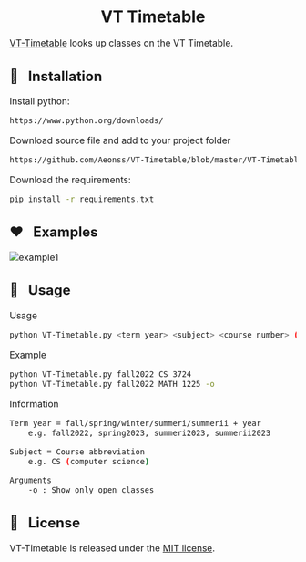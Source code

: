 <h1 align="center">VT Timetable</h1>

<font size="3">

<a href="https://github.com/Aeonss/MFCScraper/blob/master/VT-Timetable.py">VT-Timetable</a> looks up classes on the VT Timetable.

## 🔨 &nbsp; Installation
Install python:
``` bash
https://www.python.org/downloads/
```

Download source file and add to your project folder
``` bash
https://github.com/Aeonss/VT-Timetable/blob/master/VT-Timetable.py
```

Download the requirements:
``` bash
pip install -r requirements.txt
```
## ❤️ &nbsp; Examples
![example1](https://i.imgur.com/n0mBt1Q.png)


## 🚀 &nbsp; Usage

Usage
``` bash
python VT-Timetable.py <term year> <subject> <course number> (-o)
```

Example
``` bash
python VT-Timetable.py fall2022 CS 3724
python VT-Timetable.py fall2022 MATH 1225 -o
```

Information
``` bash
Term year = fall/spring/winter/summeri/summerii + year
    e.g. fall2022, spring2023, summeri2023, summerii2023

Subject = Course abbreviation
    e.g. CS (computer science)

Arguments
    -o : Show only open classes

```


## 📘 &nbsp; License
VT-Timetable is released under the [MIT license](https://github.com/Aeonss/VT-Timetable/blob/master/LICENSE.md).

</font>